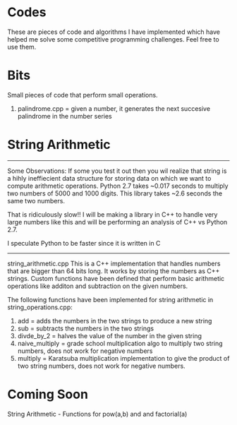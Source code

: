 Codes
=====
These are pieces of code and algorithms I have implemented which have helped me solve some competitive programming challenges. Feel free to use them.

Bits
======
Small pieces of code that perform small operations.

1. palindrome.cpp = given a number, it generates the next succesive palindrome in the number series

String Arithmetic
==================


*********************
Some Observations:
If some you test it out then you wil realize that string is a hihly ineffiecient data structure for storing data on which we want to compute arithmetic operations. 
Python 2.7 takes ~0.017 seconds to multiply two numbers of 5000 and 1000 digits.
This library takes ~2.6 seconds the same two numbers.

That is ridiculously slow!! 
I will be making a library in C++ to handle very large numbers like this and will be performing an analysis of C++ vs Python 2.7.

I speculate Python to be faster since it is written in C

*********************


string_arithmetic.cpp
This is a C++ implementation that handles numbers that are bigger than 64 bits long. It works by storing the numbers
as C++ strings. Custom functions have been defined that perform basic arithmetic operations like additon and subtraction
on the given numbers.

The following functions have been implemented for string arithmetic in string_operations.cpp:

1. add = adds the numbers in the two strings to produce a new string
2. sub = subtracts the numbers in the two strings
3. divde_by_2 = halves the value of the number in the given string
4. naive_multiply = grade school multiplication algo to multiply two string numbers, does not work for negative numbers
5. multiply = Karatsuba multiplication implementation to give the product of two string numbers, does not work for negative numbers.

Coming Soon
==============
String Arithmetic - Functions for pow(a,b) and and factorial(a)

